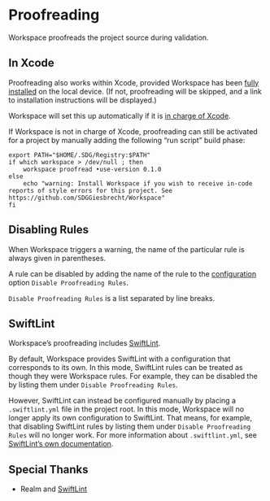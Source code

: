<!--
 Proofreading.md

 This source file is part of the Workspace open source project.
 https://github.com/SDGGiesbrecht/Workspace#workspace

 Copyright ©2017–2018 Jeremy David Giesbrecht and the Workspace project contributors.

 Soli Deo gloria.

 Licensed under the Apache Licence, Version 2.0.
 See http://www.apache.org/licenses/LICENSE-2.0 for licence information.
 -->

# Proofreading

Workspace proofreads the project source during validation.

## In Xcode

Proofreading also works within Xcode, provided Workspace has been [fully installed](../README.md#installation) on the local device. (If not, proofreading will be skipped, and a link to installation instructions will be displayed.)

Workspace will set this up automatically if it is [in charge of Xcode](Xcode.md).

If Workspace is not in charge of Xcode, proofreading can still be activated for a project by manually adding the following “run script” build phase:

```shell
export PATH="$HOME/.SDG/Registry:$PATH"
if which workspace > /dev/null ; then
    workspace proofread •use‐version 0.1.0
else
    echo "warning: Install Workspace if you wish to receive in‐code reports of style errors for this project. See https://github.com/SDGGiesbrecht/Workspace"
fi
```

## Disabling Rules

When Workspace triggers a warning, the name of the particular rule is always given in parentheses.

A rule can be disabled by adding the name of the rule to the [configuration](Configuring%20Workspace.md) option `Disable Proofreading Rules`.

`Disable Proofreading Rules` is a list separated by line breaks.

## SwiftLint

Workspace’s proofreading includes [SwiftLint](https://github.com/realm/SwiftLint).

By default, Workspace provides SwiftLint with a configuration that corresponds to its own. In this mode, SwiftLint rules can be treated as though they were Workspace rules. For example, they can be disabled the by listing them under `Disable Proofreading Rules`.

However, SwiftLint can instead be configured manually by placing a `.swiftlint.yml` file in the project root. In this mode, Workspace will no longer apply its own configuration to SwiftLint. That means, for example, that disabling SwiftLint rules by listing them under `Disable Proofreading Rules` will no longer work. For more information about `.swiftlint.yml`, see [SwiftLint’s own documentation](https://github.com/realm/SwiftLint).

## Special Thanks

- Realm and [SwiftLint](https://github.com/realm/SwiftLint)
